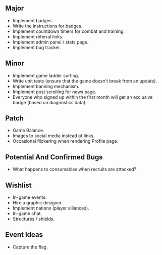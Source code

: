 Major
---

* Implement badges.
* Write the instructions for badges.
* Implement countdown timers for combat and training.
* Implement referral links.
* Implement admin panel / stats page.
* Implement bug tracker.

Minor
---

* Implement game ladder sorting.
* Write unit tests (ensure that the game doesn't break from an update).
* Implement banning mechanism.
* Implement post scrolling for news page.
* Everyone who signed up within the first month will get an exclusive badge (based on diagnostics data).

Patch
---

* Game Balance.
* Images to social media instead of links.
* Occasional flickering when rendering Profile page.

Potential And Confirmed Bugs
---

* What happens to consumables when recruits are attacked?

Wishlist
---

* In-game events.
* Hire a graphic designer.
* Implement nations (player alliances).
* In-game chat.
* Structures / shields.

Event Ideas
---

* Capture the flag.

